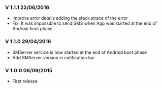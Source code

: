 ### V 1.1.1 22/06/2016
 * Improve error details adding the stack strace of the error
 * Fix: It was impossible to send SMS when App was started at the end of Android boot phase

### V 1.1.0 29/04/2016
 * SMServer service is now started at the end of Android boot phase
 * Add SMServer version in notification bar

### V 1.0.0 06/09/2015
 * First release

